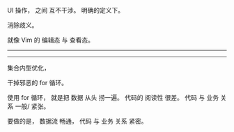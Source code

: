
UI 操作， 之间 互不干涉。
明确的定义下。


消除歧义。


就像 Vim 的 编辑态 与 查看态。




<hr>
<hr>




集合内型优化，



干掉邪恶的 for 循环。


使用 for 循环， 就是把 数据 从头 捞一遍。
代码的 阅读性 很差。
代码 与 业务 关系 一般/ 紧张。





要做的是，
数据流 畅通， 代码 与 业务 关系 紧密。
